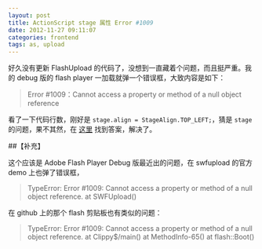 ```yaml
---
layout: post
title: ActionScript stage 属性 Error #1009
date: 2012-11-27 09:11:07
categories: frontend
tags: as, upload
---
```


好久没有更新 FlashUpload 的代码了，没想到一直藏着个问题，而且挺严重。我的 debug 版的 flash player 一加载就弹一个错误框，大致内容是如下：

> Error #1009：Cannot access a property or method of a null object reference

看了一下代码行数，刚好是 `stage.align = StageAlign.TOP_LEFT;`，猜是 `stage` 的问题，果不其然，在 [这里](http://stackoverflow.com/questions/3641710/cannot-access-a-property-or-method-of-a-null-object-reference) 找到答案，解决了。

##【补充】

这个应该是 Adobe Flash Player Debug 版最近出的问题，在 swfupload 的官方 demo 上也弹了错误框，

> TypeError: Error #1009: Cannot access a property or method of a null object reference.
at SWFUpload()

在 github 上的那个 flash 剪贴板也有类似的问题：

> TypeError: Error #1009: Cannot access a property or method of a null object reference.
> at Clippy$/main()
> at MethodInfo-65()
> at flash::Boot()